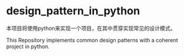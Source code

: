 # design_pattern_in_python
本项目将使用python来实现一个项目，在其中贯穿实现常见的设计模式。

This Repository implements common design patterns with a coherent project in python.
